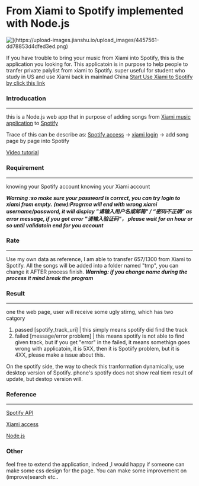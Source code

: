 # From Xiami to Spotify implemented with Node.js
![\](https://upload-images.jianshu.io/upload_images/4457561-dd78853d4dfed3ed.png)](https://upload-images.jianshu.io/upload_images/4457561-dd78853d4dfed3ed.png)

If you have trouble to bring your music from Xiami into Spotify, this is the application you looking for.
This applicatoin is in purpose to help people to tranfer private palylist from xiami to Spotify. super useful for student who study in US and use Xiami back in mainlnad China
[Start Use Xiami  to Spotify by click this link](https://still-brushlands-47642.herokuapp.com/)

### Introducation
---------
this is a Node.js web app that in purpose of adding songs from [Xiami music application](https://www.xiami.com) to [Spotify](www.spotify.com)

Trace of this can be describe as:
[Spotify access](https://developer.spotify.com/web-api/authorization-guide/) -> [xiami login](http://www.xiami.com/) -> add song page by page into Spotify


[Video tutorial](https://youtu.be/gtFL4aW6IWc)

### Requirement
---------
knowing your Spotify account
knowing your Xiami   account

**_Warning :so make sure your password is correct, you can try login to xiami from empty._**
**_(new):Progrma will end with wrong xiami username/password, it will display "请输入用户名或邮箱" / “密码不正确” as error message, if you got error "请输入验证码"， please wait for an hour or so until validatoin end for you account_**



### Rate
---------
Use my own data as reference, I am able to transfer 657/1300 from Xiami to Spotify.
All the songs will be added into a folder named "tmp", you can change it AFTER process finish.
**_Warning: if you change name during the process it mind break the program_**

### Result
----------
one the web page, user will receive some ugly stirng, which has two catgory
1. passed [spotify_track_uri]  | this simply means spotify did find the track
2. failed [message/error problem] | this means spotify is not able to find given track, but if you get "error" in the failed, it means somethign goes wrong with applicatoin, it is 5XX, then it is Spotiify problem, but it is 4XX, please make a issue about this.


On the spotify side, the way to check this tranformation dynamically, use desktop version of Spotify. phone's spotify does not show real tiem result of update, but destop version will.
### Reference
_______
[Spotify API](https://developer.spotify.com/web-api/)

[Xiami access]( https://github.com/ovo4096/node-xiami-api/blob/master/src/crawler.js)

[Node.js](https://nodejs.org/en/)

### Other
feel free to extend the application, indeed ,I would happy if someone can make some css design for the page.
You can make some improvement on (improve)search etc..